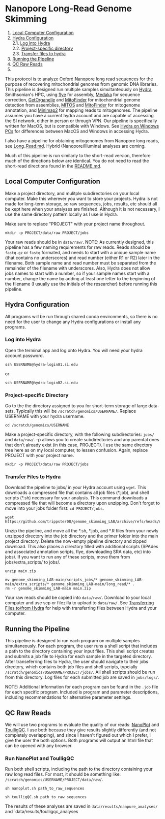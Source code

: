 # Nanopore Long-Read Genome Skimming
1. [Local Computer Configuration](#local-computer-configuration) </br>
2. [Hydra Configuration](#hydra-configuration) </br>
  2.1. [Log into Hydra](#log-into-hydra) </br>
  2.2. [Project-specific directory](#project-specific-directory) </br>
  2.3. [Transfer files to hydra](#transfer-files-to-hydra) </br>
3. [Running the Pipeline](#running-the-pipeline) </br>
4. [QC Raw Reads](#qc-raw-reads) </br>
5. 

This protocol is to analyze [Oxford Nanopore](https://nanoporetech.com/) long read sequences for the purpose of recovering mitochondrial genomes from genomic DNA libraries. This pipeline is designed run multiple samples simultanteously on [Hydra](https://confluence.si.edu/display/HPC/High+Performance+Computing), Smithsonian's HPC, using [flye](https://github.com/mikolmogorov/Flye) for assembly, [Medaka](https://github.com/nanoporetech/medaka) for sequence correction, [GetOrganelle](https://github.com/Kinggerm/GetOrganelle) and [MitoFinder](https://github.com/RemiAllio/MitoFinder) for mitochondrial genome detection from assemblies, [MITOS](https://gitlab.com/Bernt/MITOS/) and [MitoFinder](https://github.com/RemiAllio/MitoFinder) for mitogenome annotation, and [Minimap2](https://github.com/lh3/minimap2) for mapping reads to mitogenomes. The pipeline assumes you have a current hydra account and are capable of accessing the SI network, either in person or through VPN. Our pipeline is specifically written for MacOS, but is compatible with Windows. See [Hydra on Windows PCs](https://confluence.si.edu/display/HPC/Logging+into+Hydra) for differences between MacOS and Windows in accessing Hydra.

I also have a pipeline for obtaining mitogenomes from Nanopore long reads, see [Long_Read.md](https://xxxxxxxxx). Hybrid (Nanopore/Illumina) analyses are coming. 

Much of this pipeline is run similarly to the short-read version, therefore much of the directions below are identical. You do not need to read the short-read directions found in the [README.md](xxxxxxx).

## Local Computer Configuration 
Make a project directory, and mulitple subdirectories on your local computer. Make this wherever you want to store your projects. Hydra is not made for long-term storage, so raw sequences, jobs, results, etc should all be kept here when your analyses are finished. Although it is not necessary, I use the same directory pattern locally as I use in Hydra. 

Make sure to replace "PROJECT" with your project name throughout.
```
mkdir -p PROJECT/data/raw PROJECT/jobs
```
Your raw reads should be in `data/raw/`. 
NOTE: As currently designed, this pipeline has a few naming requirements for raw reads. Reads should be `fastq.gz` or `fastq` formated, and needs to start with a unique sample name (that contains no underscores) and read number (either R1 or R2) later in the filename. Both sample name and read number must be separated from the remainder of the filename with underscores. Also, Hydra does not allow jobs names to start with a number, so if your sample names start with a number, change the name by adding at least one letter to the beginning of the filename (I usually use the initials of the researcher) before running this pipeline.

## Hydra Configuration 
All programs will be run through shared conda environments, so there is no need for the user to change any Hydra configurations or install any programs.

### Log into Hydra
Open the terminal app and log onto Hydra. You will need your hydra account password.
```
ssh USERNAME@hydra-login01.si.edu
```
 or
```
ssh USERNAME@hydra-login02.si.edu
```
### Project-specific Directory 
Go to the the directory assigned to you for short-term storage of large data-sets. Typically this will be `/scratch/genomics/USERNAME/`. Replace USERNAME with your hydra username.
```
cd /scratch/genomics/USERNAME
```
Make a project-specific directory, with the following subdirectories: `jobs/` and `data/raw/`. -p allows you to create subdirectories and any parental ones that don't already exist (in this case, PROJECT). I use the same directory tree here as on my local computer, to lessen confusion. Again, replace PROJECT with your project name.
```
mkdir -p PROJECT/data/raw PROJECT/jobs
```
### Transfer Files to Hydra 
Download the pipeline to jobs/ in your Hydra account using `wget`. This downloads a compressed file that contains all job files (\*.job), and shell scripts (\*.sh) necessary for your analysis. This command downloads a compressed file that will become a directory upon unzipping. Don't forget to move into your jobs folder first: `cd PROJECT/jobs`.
```
wget https://github.com/trippster08/genome_skimming_LAB/archive/refs/heads/main.zip
```
Unzip the pipeline, and move all the \*.sh, \*.job, and \*.R files from your newly unzipped directory into the job directory and the primer folder into the main project directory. Delete the now-empty pipeline directory and zipped download. This also places a directory filled with additional scripts (SPAdes and associated annotation scripts, flye, downloading SRA data, etc) into jobs/. If you want to run any of these scripts, move them from jobs/extra_scripts/ to jobs/.
```
unzip main.zip

mv genome_skimming_LAB-main/scripts_jobs/* genome_skimming_LAB-main/extra_scripts/* genome_skimming_LAB-main/long_read/* .
rm -r genome_skimming_LAB-main main.zip

```
Your raw reads should be copied into `data/raw/`. Download to your local computer and use scp or filezilla to upload to `data/raw/`. See [Transferring Files to/from Hydra](https://confluence.si.edu/pages/viewpage.action?pageId=163152227) for help with transferring files between Hydra and your computer.

## Running the Pipeline
This pipeline is designed to run each program on multiple samples simultaneously. For each program, the user runs a shell script that includes a path to the directory containing your input files. This shell script creates and submits a job file to Hydra for each sample in the targeted directory. After transeferring files to Hydra, the user should navigate to their jobs directory, which contains both job files and shell scripts, typcially `/scratch/genomics/USERNAME/PROJECT/jobs/`. All shell scripts should be run from this directory. Log files for each submitted job are saved in `jobs/logs/`. 

NOTE: Additional information for each program can be found in the `.job` file for each specific program. Included is program and parameter descriptions, including recommendations for alternative parameter settings. 

## QC Raw Reads
We will use two programs to evaluate the quality of our reads: [NanoPlot](https://github.com/wdecoster/NanoPlot) and [ToulligQC](https://github.com/GenomiqueENS/toulligQC). I use both because they give results slightly differently (and not completely overlapping), and since I haven't figured out which I prefer, I give the user the both options.  Both programs will output an html file that can be opened with any browser.

### Run NanoPlot and ToulligQC
Run both shell scripts, including the path to the directory containing your raw long read files. For most, it should be something like: 
`/scratch/genomics/USERNAME/PROJECT/data/raw/`. 
```
sh nanoplot.sh path_to_raw_sequences
```
```
sh toulligQC.sh path_to_raw_sequences
```
The results of these analyses are saved in `data/results/nanpore_analyses/` and `data/results/toulligqc_analyses